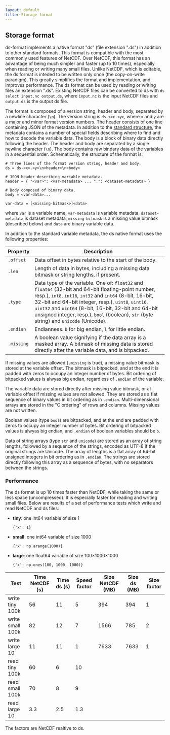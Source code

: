 ```yaml
---
layout: default
title: Storage format
---
```


## Storage format

ds-format implements a native format "ds" (file extension ".ds") in addition to
other standard formats. This format is compatible with the most commonly used
features of NetCDF. Over NetCDF, this format has an advantage of being much
simpler and faster (up to 10 times), especially when reading or writing many
small files. Unlike NetCDF, which is editable, the ds format is inteded to be
written only once (the copy-on-write paradigm). This greatly simplifies the
format and implementation, and improves performance. The ds format can be used
by reading or writing files an extension ".ds". Existing NetCDF files can be
converted to ds with `ds select input.nc output.ds`, where `input.nc` is the
input NetCDF files and `output.ds` is the output ds file.

The format is composed of a version string, header and body, separated by a
newline character (`\n`). The version string is `ds-<x>.<y>`, where `x` and `y`
are a major and minor format version numbers. The header consists of one line
containing JSON of the metadata. In addition to the [standard
structure](../Description/), the metadata contains a number of special fields
describing where to find and how to decode the variable data.  The body is a
block of binary data directly following the header. The header and body are
separated by a single newline character (`\n`).  The body contains raw bindary
data of the variables in a sequential order. Schematically, the structure of
the format is:

```
# Three lines of the format version string, header and body.
ds = ds-<x>.<y>\n<header>\n<body>

# JSON header describing variable metadata.
header = { "<var>": <var-metadata> ... ".": <dataset-metadata> }

# Body composed of binary data.
body = <var-data>...

var-data = [<missing-bitmask>]<data>
```

where `var` is a variable name, `var-metadata` is variable metadata,
`dataset-metadata` is dataset metadata, `missing-bitmask` is a missing value
bitmask (described below) and `data` are binary variable data.

In addition to the standard variable metadata, the ds native format uses the
following properties:

| Property | Description |
| --- | --- |
| `.offset` | Data offset in bytes relative to the start of the body. |
| `.len` | Length of data in bytes, including a missing data bitmask or string lengths, if present. |
| `.type` | Data type of the variable. One of: `float32` and `float64` (32-bit and 64-bit floating-point number, resp.), `int8`, `int16`, `int32` and `int64` (8-bit, 16-bit, 32-bit and 64-bit integer, resp.), `uint8`, `uint16`, `uint32` and `uint64` (8-bit, 16-bit, 32-bit and 64-bit unsigned integer, resp.), `bool` (boolean), `str` (byte string) and `unicode` (Unicode). |
| `.endian` | Endianness. `b` for big endian, `l` for little endian. |
| `.missing` | A boolean value signifying if the data array is a masked array. A bitmask of missing data is stored directly after the variable data, and is bitpacked. |

If missing values are allowed (`.missing` is true), a missing value bitmask is
stored at the variable offset. The bitmask is bitpacked, and at the end it is
padded with zeros to occupy an integer number of bytes. Bit ordering of
bitpacked values is alwyas big endian, regardless of `.endian` of the variable.

The variable data are stored directly after missing value bitmask, or at
variable offset if missing values are not allowed. They are stored as a flat
sequence of binary values in bit ordering as in `.endian`. Multi-dimensional
arrays are stored in the "C ordering" of rows and columns. Missing values are
not written.

Boolean values (type `bool`) are bitpacked, and at the end are padded with
zeros to occupy an integer number of bytes. Bit ordering of bitpacked values is
alwyas big endian, and `.endian` of boolean variables should be `b`.

Data of string arrays (type `str` and `unicode`) are stored as an array of
string lengths, followed by a sequence of the strings, encoded as UTF-8 if the
original strings are Unicode. The array of lengths is a flat array of 64-bit
unsigned integers in bit ordering as in `.endian`. The strings are stored
directly following this array as a sequence of bytes, with no separators between
the strings.

### Performance

The ds format is up 10 times faster than NetCDF, while taking the same or less
space (uncompressed). It is especially faster for reading and writing small
files. Below are results of a set of performance tests which write and read
NetCDF and ds files:

- **tiny**: one int64 variable of size 1

  `{'x': 1}`

- **small**: one int64 variable of size 1000

  `{'x': np.arange(1000)}`

- **large**: one float64 variable of size 100×1000×1000

  `{'x': np.ones(100, 1000, 1000)}`

| Test             | Time NetCDF (s) | Time ds (s) | Speed factor | Size NetCDF (MB) | Size ds (MB) | Size factor |
| ---------------- | --------------- | ----------- | ------------ | ---------------- | ------------ | ----------- |
| write tiny 100k  | 56              | 11          | 5            | 394              | 394          | 1           |
| write small 100k | 82              | 12          | 7            | 1566             | 785          | 2           |
| write large 10   | 11              | 11          | 1            | 7633             | 7633         | 1           |
| read tiny 100k   | 60              | 6           | 10           |                  |              |             |
| read small 100k  | 70              | 8           | 9            |                  |              |             |
| read large 10    | 3.3             | 2.5         | 1.3          |                  |              |             |

The factors are NetCDF realtive to ds.
